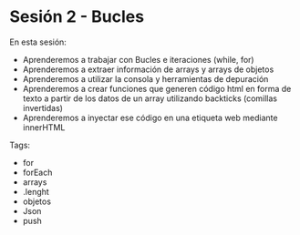 # Sesión 2 - Bucles

En esta sesión:
- Aprenderemos a trabajar con Bucles e iteraciones (while, for)
- Aprenderemos a extraer información de arrays y arrays de objetos
- Aprenderemos a utilizar la consola y herramientas de depuración
- Aprenderemos a crear funciones que generen código html en forma de texto a partir de los datos de un array utilizando backticks (comillas invertidas)
- Aprenderemos a inyectar ese código en una etiqueta web mediante innerHTML

Tags:
- for
- forEach
- arrays
- .lenght
- objetos
- Json
- push
